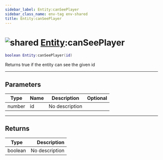 ```yaml
---
sidebar_label: Entity:canSeePlayer
sidebar_class_name: env-tag env-shared
title: Entity:canSeePlayer
---
```


# <img src='/img/wiki/shared.png' alt='shared' classname='env-tag' /> [Entity](../entity/README.md):canSeePlayer

```lua
boolean Entity:canSeePlayer(id)
```

Returns true if the entity can see the given id<br/>

-----------------
## Parameters

| Type   | Name | Description | Optional |
| ------ | ---- | ----------- | -------: |
| number | id | No description |   |

-----------------
## Returns

| Type   | Description |
| ------ | ----------: |
| boolean | No description |
